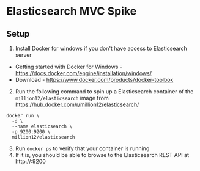 # Elasticsearch MVC Spike

## Setup
1. Install Docker for windows if you don't have access to Elasticsearch server
  - Getting started with Docker for Windows - https://docs.docker.com/engine/installation/windows/
  - Download - https://www.docker.com/products/docker-toolbox
2. Run the following command to spin up a Elasticsearch container of the ```million12/elasticsearch``` image from https://hub.docker.com/r/million12/elasticsearch/
  
  ```
  docker run \
    -d \ 
    --name elasticsearch \
    -p 9200:9200 \
    million12/elasticsearch
  ```
  
3. Run ```docker ps``` to verify that your container is running
4. If it is, you should be able to browse to the Elasticsearch REST API at http://<container ip>:9200
  

